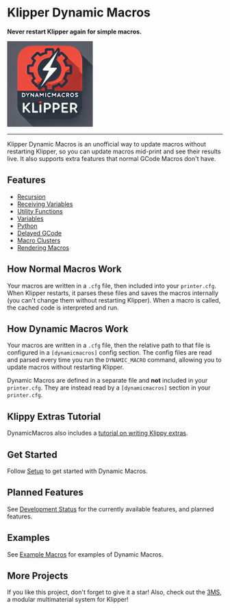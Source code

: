 # Klipper Dynamic Macros

**Never restart Klipper again for simple macros.**

<img src="./assets/logo.png" alt="logo" width="200"/>

---

Klipper Dynamic Macros is an unofficial way to update macros without restarting Klipper, so you can update macros mid-print and see their results live. It also supports extra features that normal GCode Macros don't have.

## Features

- [Recursion](recursion.md)
- [Receiving Variables](receivingvariables.md)
- [Utility Functions](utilities.md)
- [Variables](variables.md)
- [Python](python.md)
- [Delayed GCode](delayed.md)
- [Macro Clusters](clusters.md)
- [Rendering Macros](rendering.md)

## How Normal Macros Work

Your macros are written in a `.cfg` file, then included into your `printer.cfg`. When Klipper restarts, it parses these files and saves the macros internally (you can't change them without restarting Klipper). When a macro is called, the cached code is interpreted and run.

## How Dynamic Macros Work

Your macros are written in a `.cfg` file, then the relative path to that file is configured in a `[dynamicmacros]` config section. The config files are read and parsed every time you run the `DYNAMIC_MACRO` command, allowing you to update macros without restarting Klipper.

Dynamic Macros are defined in a separate file and **not** included in your `printer.cfg`. They are instead read by a `[dynamicmacros]` section in your `printer.cfg`. 

## Klippy Extras Tutorial

DynamicMacros also includes a [tutorial on writing Klippy extras](extras-start.md).

## Get Started
Follow [Setup](setup.md) to get started with Dynamic Macros.

## Planned Features

See [Development Status](devstatus.md) for the currently available features, and planned features.

## Examples

See [Example Macros](examples.md) for examples of Dynamic Macros.

## More Projects

If you like this project, don't forget to give it a star! Also, check out the [3MS](https://github.com/3dcoded/3ms), a modular multimaterial system for Klipper!
